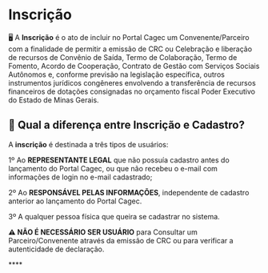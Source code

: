 # Inscrição

🖥  A **Inscrição** é o ato de incluir no Portal Cagec um Convenente/Parceiro com a finalidade de permitir a emissão de CRC ou Celebração e liberação de recursos de Convênio de Saída, Termo de Colaboração, Termo de Fomento, Acordo de Cooperação, Contrato de Gestão com Serviços Sociais Autônomos e, conforme previsão na legislação específica, outros instrumentos jurídicos congêneres envolvendo a transferência de recursos financeiros de dotações consignadas no orçamento fiscal Poder Executivo do Estado de Minas Gerais.

## **🤔 Qual a diferença entre Inscrição e Cadastro?**

A **inscrição** é destinada a três tipos de usuários:

1º Ao **REPRESENTANTE LEGAL** que não possuía cadastro antes do lançamento do Portal Cagec, ou que não recebeu o e-mail com informações de login no e-mail cadastrado; 

2º Ao **RESPONSÁVEL PELAS INFORMAÇÕES**, independente de cadastro anterior ao lançamento do Portal Cagec.

3º A qualquer pessoa física que queira se cadastrar no sistema. 

 **⚠️ NÃO É NECESSÁRIO SER USUÁRIO** para Consultar um Parceiro/Convenente através da emissão de CRC ou para verificar a autenticidade de declaração.  

\*\*\*\*











